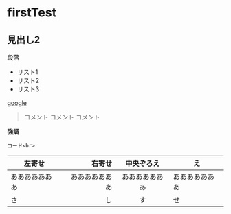 # firstTest

見出し2
----------------------

段落

* リスト1
* リスト2
* リスト3

[google](http://google.com)

> コメント
> コメント
> コメント

**強調**

`コード<br>`

|左寄せ|右寄せ|中央ぞろえ|え|
|---|--:|:-:|---|
|あああああああ|あああああああ|あああああああ|あああああああ|
|さ|し|す|せ|
